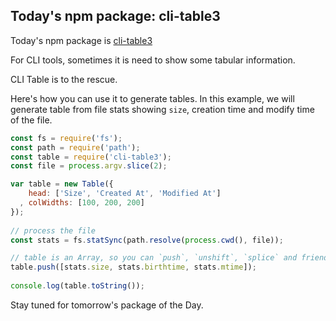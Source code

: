## Today's npm package: cli-table3

Today's npm package is [cli-table3](https://www.npmjs.com/package/cli-table3) 

For CLI tools, sometimes it is need to show some tabular information.

CLI Table is to the rescue.

Here's how you can use it to generate tables. In this example, we will generate table from file stats showing `size`, creation time and modify time of the file.


```js
const fs = require('fs');
const path = require('path');
const table = require('cli-table3');
const file = process.argv.slice(2);

var table = new Table({
    head: ['Size', 'Created At', 'Modified At']
  , colWidths: [100, 200, 200]
});
 
// process the file
const stats = fs.statSync(path.resolve(process.cwd(), file));

// table is an Array, so you can `push`, `unshift`, `splice` and friends
table.push([stats.size, stats.birthtime, stats.mtime]);
 
console.log(table.toString());
```

Stay tuned for tomorrow's package of the Day.